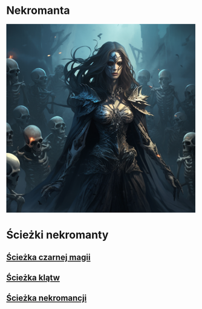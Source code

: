 # Nekromanta

<img src="imgs/nekromanta.png" width="500">

# Ścieżki nekromanty

## [Ścieżka czarnej magii](sciezki/czarna-magia.md)
## [Ścieżka klątw](sciezki/klatwy.md)
## [Ścieżka nekromancji](sciezki/nekromancji.md)

